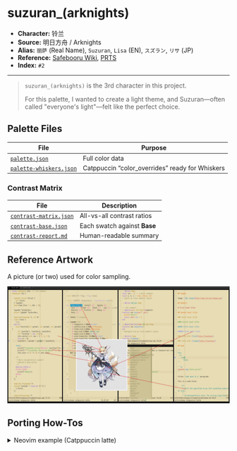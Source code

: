 # suzuran_(arknights)

- **Character:** 铃兰
- **Source:** 明日方舟 / Arknights
- **Alias:** `丽萨` (Real Name), `Suzuran`, `Lisa` (EN), `スズラン`, `リサ` (JP)
- **Reference:** [Safebooru Wiki](<https://safebooru.donmai.us/wiki_pages/suzuran_(arknights)>), [PRTS](https://prts.wiki/w/%E9%93%83%E5%85%B0)
- **Index:** `#2`

---

> `suzuran_(arknights)` is the 3rd character in this project.
>
> For this palette, I wanted to create a light theme, and Suzuran—often called "everyone's light"—felt like the perfect choice.

## Palette Files

| File                                                            | Purpose                                         |
| --------------------------------------------------------------- | ----------------------------------------------- |
| [`palette.json`](./palette.json)                                | Full color data                                 |
| [`palette-whiskers.json`](./palette-whiskers.json) | Catppuccin “color_overrides” ready for Whiskers |

### Contrast Matrix

| File                                                         | Description                  |
| ------------------------------------------------------------ | ---------------------------- |
| [`contrast-matrix.json`](./contrast/contrast-matrix.json) | All-vs-all contrast ratios   |
| [`contrast-base.json`](./contrast/contrast-base.json)     | Each swatch against **Base** |
| [`contrast-report.md`](./contrast/contrast-report.md)     | Human-readable summary       |

## Reference Artwork
 
A picture (or two) used for color sampling.
 
![sample](./assets/sample.png)

## Porting How-Tos
 
<details>
<summary>Neovim example (Catppuccin latte)</summary>

```lua
require("catppuccin").setup {
    color_overrides = {
        latte = {
        rosewater= "#8F4E4C",
        flamingo = "#874542",
        pink     = "#8E4561",
        mauve    = "#6B4A7F",
        red      = "#b43842",
        maroon   = "#a34246",
        peach    = "#8F5524",
        yellow   = "#6E5715",
        green    = "#0C6B51",
        teal     = "#18685A",
        sky      = "#255B74",
        sapphire = "#066ca2",
        blue     = "#386a8f",
        lavender = "#715894",
        text     = "#111115",
        subtext0 = "#2b2e34",
        subtext1 = "#1e1f24",
        base     = "#E7DCB4",
        mantle   = "#DED2A6",
        crust    = "#D6C897",
        surface0 = "#C5B57B",
        surface1 = "#B5A25E",
        surface2 = "#A48F3F",
        overlay0 = "#947C16",
        overlay1 = "#806B12",
        overlay2 = "#6C5A0D",
        },
    }
}
```
</details>
